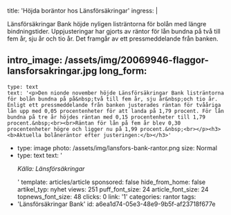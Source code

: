 title: 'Höjda boräntor hos Länsförsäkringar'
ingress: |
  <p>Länsförsäkringar Bank höjde nyligen listräntorna för bolån med längre bindningstider. Uppjusteringar har gjorts av räntor för lån bundna på två till fem år, sju år och tio år. Det framgår av ett pressmeddelande från banken.
  </p>
  
intro_image: /assets/img/20069946-flaggor-lansforsakringar.jpg
long_form:
  -
    type: text
    text: '<p>Den nionde november höjde ​Länsförsäkringar Bank listräntorna för bolån bundna på på&nbsp;två till fem år, sju år&nbsp;och tio år. Enligt ett pressmeddelande från banken justerades räntan för tvååriga lån upp med 0,05 procentenheter för att landa på 1,79 procent. För lån bundna på tre år höjdes räntan med 0,15 procentenheter till 1,79 procent.&nbsp;<br><br>Räntan för lån på fem år blev 0,30 procentenheter högre och ligger nu på 1,99 procent.&nbsp;<br></p><h3><b>Aktuella bolåneräntor efter justeringen:</b></h3>'
  -
    type: image
    photo: /assets/img/lansfors-bank-rantor.png
    size: Normal
  -
    type: text
    text: '<p><i>Källa: Länsförsäkringar</i></p>'
template: articles/article
sponsored: false
hide_from_home: false
artikel_typ: nyhet
views: 251
puff_font_size: 24
article_font_size: 24
topnews_font_size: 48
clicks: 0
link: '1'
categories: rantor
tags:
  - 'Länsförsäkringar Bank'
id: a6ea1d74-05e3-48e9-9b5f-af23718f677e
